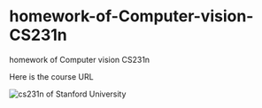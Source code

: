 # homework-of-Computer-vision-CS231n
homework of Computer vision CS231n

Here is the course URL

![cs231n of Stanford University](https://www.youtube.com/watch?v=vT1JzLTH4G4&list=PLC1qU-LWwrF64f4QKQT-Vg5Wr4qEE1Zxk&index=1)

